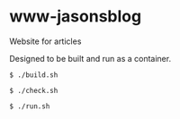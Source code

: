 # www-jasonsblog
Website for articles

Designed to be built and run as a container.

    $ ./build.sh

    $ ./check.sh

    $ ./run.sh
